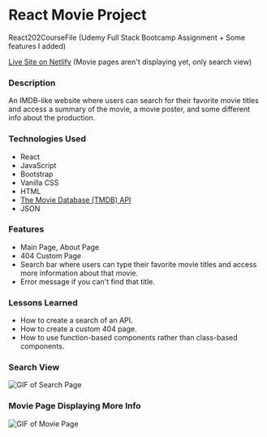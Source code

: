 # React Movie Project
React202CourseFile (Udemy Full Stack Bootcamp Assignment + Some features I added)

[Live Site on Netlify](https://achilders-react-movie-project.netlify.app/) (Movie pages aren't displaying yet, only search view)

### Description
An IMDB-like website where users can search for their favorite movie titles and access a summary of the movie, a movie poster, and some different info about the production.

### Technologies Used
- React
- JavaScript
- Bootstrap
- Vanilla CSS
- HTML
- [The Movie Database (TMDB) API](https://developers.themoviedb.org/3/getting-started/introduction)
- JSON

### Features
- Main Page, About Page
- 404 Custom Page
- Search bar where users can type their favorite movie titles and access more information about that movie.
- Error message if you can't find that title.

### Lessons Learned
- How to create a search of an API.
- How to create a custom 404 page.
- How to use function-based components rather than class-based components.

### Search View
![GIF of Search Page](https://i.ibb.co/hXX7ZXL/Home-About-Search.gif)

### Movie Page Displaying More Info

![GIF of Movie Page](https://i.ibb.co/d25cVvQ/Movie-View.gif)
